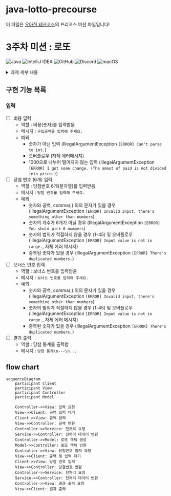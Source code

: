 # java-lotto-precourse
이 파일은 [우아한 테크코스](https://apply.techcourse.co.kr/)의 프리코스 미션 파일입니다!
# 3주차 미션 : 로또

![Java](https://img.shields.io/badge/java-%23ED8B00.svg?style=for-the-badge&logo=openjdk&logoColor=white)
![IntelliJ IDEA](https://img.shields.io/badge/IntelliJIDEA-000000.svg?style=for-the-badge&logo=intellij-idea&logoColor=white)
![GitHub](https://img.shields.io/badge/github-%23121011.svg?style=for-the-badge&logo=github&logoColor=white)
![Discord](https://img.shields.io/badge/Discord-%235865F2.svg?style=for-the-badge&logo=discord&logoColor=white)
![macOS](https://img.shields.io/badge/mac%20os-000000?style=for-the-badge&logo=macos&logoColor=F)


<details>
	<summary>과제 세부 내용</summary>

## 과제

간단한 로또 발매기를 구현한다.
- 로또 번호의 숫자 범위는 1~45까지이다.
- 1개의 로또를 발행할 때 중복되지 않는 6개의 숫자를 뽑는다.
- 당첨 번호 추첨 시 중복되지 않는 숫자 6개와 보너스 번호 1개를 뽑는다.
- 당첨은 1등부터 5등까지 있다. 당첨 기준과 금액은 아래와 같다.
    - 1등: 6개 번호 일치 / 2,000,000,000원
    - 2등: 5개 번호 + 보너스 번호 일치 / 30,000,000원
    - 3등: 5개 번호 일치 / 1,500,000원
    - 4등: 4개 번호 일치 / 50,000원
    - 5등: 3개 번호 일치 / 5,000원
- 로또 구입 금액을 입력하면 구입 금액에 해당하는 만큼 로또를 발행해야 한다.
- 로또 1장의 가격은 1,000원이다.
- 당첨 번호와 보너스 번호를 입력받는다.
- 사용자가 구매한 로또 번호와 당첨 번호를 비교하여 당첨 내역 및 수익률을 출력하고 로또 게임을 종료한다.
- 사용자가 잘못된 값을 입력할 경우 `IllegalArgumentException`을 발생시키고, "[ERROR]"로 시작하는 에러 메시지를 출력 후 그 부분부터 입력을 다시 받는다.
    - `Exception`이 아닌 `IllegalArgumentException`, `IllegalStateException` 등과 같은 명확한 유형을 처리한다.

### 입출력

- 입력 1
	- 지불할 로또 구매 비용
	- 당첨 번호 및 보너스 번호
- 출력
	- 랜덤하게 뽑은 로또
	- 당첨 내용(개수)와 총 수익률
- 에러 메시지
	- [ERROR]로 시작해야함
	- ex) `[ERROR] 로또 번호는 1부터 45 사이의 숫자여야 합니다.`

ex)

```java
구입금액을 입력해 주세요. 
8000

8개를 구매했습니다.
[8, 21, 23, 41, 42, 43]
[3, 5, 11, 16, 32, 38]
[7, 11, 16, 35, 36, 44]
[1, 8, 11, 31, 41, 42]
[13, 14, 16, 38, 42, 45]
[7, 11, 30, 40, 42, 43]
[2, 13, 22, 32, 38, 45]
[1, 3, 5, 14, 22, 45]

당첨 번호를 입력해 주세요.
1,2,3,4,5,6

보너스 번호를 입력해 주세요.
7

당첨 통계
---
3개 일치 (5,000원) - 1개
4개 일치 (50,000원) - 0개
5개 일치 (1,500,000원) - 0개 5개 일치, 보너스 볼 일치 (30,000,000원) - 0개
6개 일치 (2,000,000,000원) - 0개
총 수익률은 62.5%입니다.
```

</details>

## 구현 기능 목록
### 입력
- [ ] 비용 입력
	- 역할 : 비용(숫자)를 입력받음
	- 메시지 : `구입금액을 입력해 주세요.`
	- 예외
		- 숫자가 아닌 입력 (IllegalArgumentException `[ERROR] Can't parse to int.`)
		- 오버플로우 (자체 에러메시지)
		- 1000으로 나누어 떨어지지 않는 입력 (IllegalArgumentException `[ERROR] I got some change. (The amout of paid is not divided into price.)`)
- [ ] 당첨 번호 (6개) 입력
	- 역할 : 당첨번호 6개(문자열)를 입력받음
	- 메시지 : `당첨 번호를 입력해 주세요.`
	- 예외
		- 숫자와 공백, comma(,) 외의 문자가 있을 경우 (IllegalArgumentException `[ERROR] Invalid input, there's something other than numbers`)
		- 숫자의 개수가 6개가 아닐 경우 (IllegalArgumentException `[ERROR] You shold pick 6 numbers`)
		- 숫자의 범위가 적절하지 않을 경우 (1-45) 및 오버플로우 (IllegalArgumentException `[ERROR] Input value is not in range.`, 자체 에러 메시지)
		- 중복된 숫자가 있을 경우 (IllegalArgumentException `[ERROR] There's duplicated numbers.`)
- [ ] 보너스 번호 입력
	- 역할 : 보너스 번호를 입력받음
	- 메시지 : `보너스 번호를 입력해 주세요.`
	- 예외
		-  숫자와 공백, comma(,) 외의 문자가 있을 경우 (IllegalArgumentException `[ERROR] Invalid input, there's something other than numbers`)
		- 숫자의 범위가 적절하지 않을 경우 (1-45) 및 오버플로우 (IllegalArgumentException `[ERROR] Input value is not in range.`, 자체 에러 메시지)
		- 중복된 숫자가 있을 경우 (IllegalArgumentException `[ERROR] There's duplicated numbers.`)
- [ ] 결과 출력
	- 역할 : 당첨 통계를 출력함
	- 메시지 : `당첨 통계\n---\n...`

## flow chart
```mermaid
sequenceDiagram
	participant Client
	participant View
	participant Controller
	participant Model
	
	Controller->>View: 입력 요청
	View->>Client: 금액 입력 대기
	Client->>View: 금액 입력
	View->>Controller: 금액 반환
	Controller->>Service: 전처리 요청
	Service->>Controller: 전처리 데이터 반환
	Controller->>Model: 로또 객체 생성
	Model->>Controller: 로또 객체 반환
	Controller->>View: 당첨번호 입력 요청
	View->>Client: 출력 및 입력 대기
	Client->>View: 당첨 번호 입력
	View->>Controller: 당첨번호 반환
	Controller->>Service: 전처리 요청
	Service->>Controller: 전처리 데이터 반환
	Controller->>View: 결과 출력 요청
	View->>Client: 결과 출력
```

